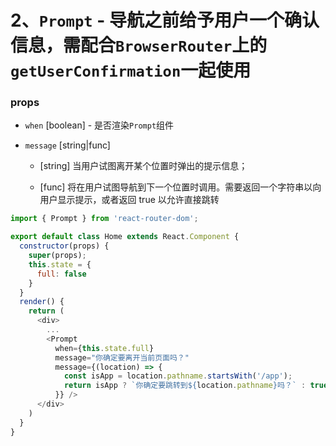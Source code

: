 # 2、`Prompt` - 导航之前给予用户一个确认信息，需配合`BrowserRouter`上的`getUserConfirmation`一起使用

### props

  + `when` [boolean] - 是否渲染`Prompt`组件

  + `message` [string|func]
  
    * [string] 当用户试图离开某个位置时弹出的提示信息；
    
    * [func] 将在用户试图导航到下一个位置时调用。需要返回一个字符串以向用户显示提示，或者返回 true 以允许直接跳转

```js
import { Prompt } from 'react-router-dom';

export default class Home extends React.Component {
  constructor(props) {
    super(props);
    this.state = {
      full: false
    }
  }
  render() {
    return (
      <div>
        ...
        <Prompt
          when={this.state.full}
          message="你确定要离开当前页面吗？"
          message={(location) => {
            const isApp = location.pathname.startsWith('/app');
            return isApp ? `你确定要跳转到${location.pathname}吗？` : true;
          }} />
      </div>
    )
  }
}
```